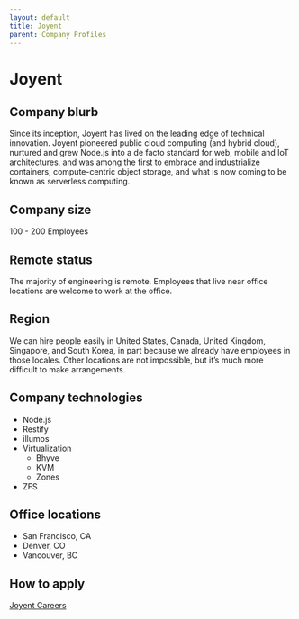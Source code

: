 ```yaml
---
layout: default
title: Joyent
parent: Company Profiles
---
```


# Joyent

## Company blurb

Since its inception, Joyent has lived on the leading edge of technical innovation. Joyent pioneered public cloud computing (and hybrid cloud), nurtured and grew Node.js into a de facto standard for web, mobile and IoT architectures, and was among the first to embrace and industrialize containers, compute-centric object storage, and what is now coming to be known as serverless computing.

## Company size

100 - 200 Employees

## Remote status

The majority of engineering is remote. Employees that live near office locations are welcome to work at the office.

## Region

We can hire people easily in United States, Canada, United Kingdom, Singapore, and South Korea, in part because we already have employees in those locales. Other locations are not impossible, but it’s much more difficult to make arrangements.

## Company technologies

- Node.js
- Restify
- illumos
- Virtualization
    - Bhyve
    - KVM
    - Zones
- ZFS

## Office locations

- San Francisco, CA
- Denver, CO
- Vancouver, BC

## How to apply

[Joyent Careers](https://www.joyent.com/careers/)

